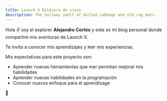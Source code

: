 ```yaml
---
title: Launch X Bitácora de viaje
description: The hallway smelt of boiled cabbage and old rag mats.
---
```


Hola ✌️  soy el explorer **Alejandro Cortés** y este es mi blog personal donde compartiré mis aventuras de Launch X.

Te invito a conocer mis aprendizajes y leer mis experiencias.

Mis expectativas para este proyecto son:

- Aprender nuevas herramientas que mer permitan mejorar mis habilidades
- Aprender nuevas habilidades en la programación
- Conocer nuevos enfoque para el aprendizage

🚀
